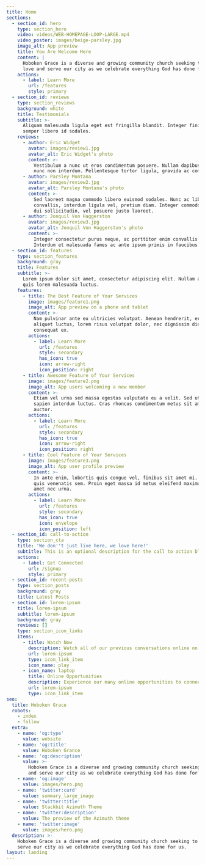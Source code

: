 ```yaml
---
title: Home
sections:
  - section_id: hero
    type: section_hero
    video: videos/WEB-HOMEPAGE-LOOP-LARGE.mp4
    video_poster: images/beige-parsley.jpg
    image_alt: App preview
    title: You Are Welcome Here
    content: |
      Hoboken Grace is a diverse and growing community church seeking to 
      love and serve our city as we celebrate everything God has done for us.
    actions:
      - label: Learn More
        url: /features
        style: primary
  - section_id: reviews
    type: section_reviews
    background: white
    title: Testimonials
    subtitle: >-
      Aliquam malesuada ligula eget est fringilla blandit. Integer finibus
      semper libero id sodales.
    reviews:
      - author: Eric Widget
        avatar: images/review1.jpg
        avatar_alt: Eric Widget's photo
        content: >-
          Vestibulum a nunc ut eros condimentum posuere. Nullam dapibus quis
          nunc non interdum. Pellentesque tortor ligula, gravida ac commodo eu.
      - author: Parsley Montana
        avatar: images/review2.jpg
        avatar_alt: Parsley Montana's photo
        content: >-
          Sed laoreet magna commodo libero euismod sodales. Nunc ac libero
          convallis, interdum ligula vel, pretium diam. Integer commodo sem at
          dui sollicitudin, vel posuere justo laoreet.
      - author: Jonquil Von Haggerston
        avatar: images/review3.jpg
        avatar_alt: Jonquil Von Haggerston's photo
        content: >-
          Integer consectetur purus neque, ac porttitor enim convallis vitae.
          Interdum et malesuada fames ac ante ipsum primis in faucibus.
  - section_id: features
    type: section_features
    background: gray
    title: Features
    subtitle: >-
      Lorem ipsum dolor sit amet, consectetur adipiscing elit. Nullam a metus
      quis lorem malesuada luctus.
    features:
      - title: The Best Feature of Your Services
        image: images/feature1.png
        image_alt: App preview on a phone and tablet
        content: >-
          Nam pulvinar ante eu ultricies volutpat. Aenean hendrerit, eros sed
          aliquet luctus, lorem risus volutpat dolor, nec dignissim diam neque
          consequat ex.
        actions:
          - label: Learn More
            url: /features
            style: secondary
            has_icon: true
            icon: arrow-right
            icon_position: right
      - title: Awesome Feature of Your Services
        image: images/feature2.png
        image_alt: App users welcoming a new member
        content: >-
          Etiam vel urna sed massa egestas vulputate eu a velit. Sed ut nisl nec
          sapien interdum luctus. Cras rhoncus condimentum metus sit amet
          auctor.
        actions:
          - label: Learn More
            url: /features
            style: secondary
            has_icon: true
            icon: arrow-right
            icon_position: right
      - title: Cool Feature of Your Services
        image: images/feature3.png
        image_alt: App user profile preview
        content: >-
          In ante enim, lobortis quis congue vel, finibus sit amet mi. Aenean
          quis venenatis sem. Proin eget massa id metus eleifend maximus sit
          amet nec urna.
        actions:
          - label: Learn More
            url: /features
            style: secondary
            has_icon: true
            icon: envelope
            icon_position: left
  - section_id: call-to-action
    type: section_cta
    title: 'We don''t just live here, we love here!'
    subtitle: This is an optional description for the call to action block.
    actions:
      - label: Get Connected
        url: /signup
        style: primary
  - section_id: recent-posts
    type: section_posts
    background: gray
    title: Latest Posts
  - section_id: lorem-ipsum
    title: lorem-ipsum
    subtitle: lorem-ipsum
    background: gray
    reviews: []
    type: section_icon_links
    items:
      - title: Watch Now
        description: Watch all of our previous conversations online on demand!
        url: lorem-ipsum
        type: icon_link_item
        icon_name: play
      - icon_name: laptop
        title: Online Opportunities
        description: Experience our many online opportunities to connect and grow!
        url: lorem-ipsum
        type: icon_link_item
seo:
  title: Hoboken Grace
  robots:
    - index
    - follow
  extra:
    - name: 'og:type'
      value: website
    - name: 'og:title'
      value: Hoboken Grance
    - name: 'og:description'
      value: >-
        Hoboken Grace is a diverse and growing community church seeking to love
        and serve our city as we celebrate everything God has done for us.
    - name: 'og:image'
      value: images/hero.png
    - name: 'twitter:card'
      value: summary_large_image
    - name: 'twitter:title'
      value: Stackbit Azimuth Theme
    - name: 'twitter:description'
      value: The preview of the Azimuth theme
    - name: 'twitter:image'
      value: images/hero.png
  description: >-
    Hoboken Grace is a diverse and growing community church seeking to love and
    serve our city as we celebrate everything God has done for us.
layout: landing
---
```

